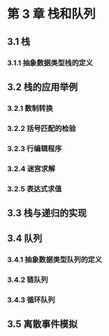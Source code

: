# 第 3 章 栈和队列

## 3.1 栈

### 3.1.1 抽象数据类型栈的定义

## 3.2 栈的应用举例

### 3.2.1 数制转换

### 3.2.2 括号匹配的检验

### 3.2.3 行编辑程序

### 3.2.4 迷宫求解

### 3.2.5 表达式求值

## 3.3 栈与递归的实现

## 3.4 队列

### 3.4.1 抽象数据类型队列的定义

### 3.4.2 链队列

### 3.4.3 循环队列

## 3.5 离散事件模拟
